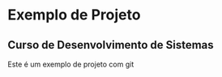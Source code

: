 

# Exemplo de Projeto

## Curso de Desenvolvimento de Sistemas

Este é um exemplo de projeto com git